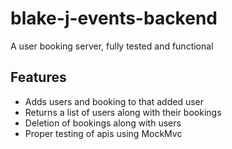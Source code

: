 # blake-j-events-backend

A user booking server, fully tested and functional

## Features

- Adds users and booking to that added user
- Returns a list of users along with their bookings
- Deletion of bookings along with users
- Proper testing of apis using MockMvc
